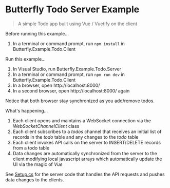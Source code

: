 # Butterfly Todo Server Example

> A simple Todo app built using Vue / Vuetify on the client

Before running this example...

1. In a terminal or command prompt, run `npm install` in Butterfly.Example.Todo.Client

Run this example...

1. In Visual Studio, run Butterfly.Example.Todo.Server
1. In a terminal or command prompt, run `npm run dev` in Butterfly.Example.Todo.Client
1. In a browser, open http://localhost:8000/
1. In a second browser, open http://localhost:8000/ again
 
Notice that both browser stay synchronized as you add/remove todos.

What's happening...

1. Each client opens and maintains a WebSocket connection via the *WebSocketChannelClient* class
2. Each client subscribes to a *todos* channel that receives an initial list of records in the *todo* table and any changes to the *todo* table
1. Each client invokes API calls on the server to INSERT/DELETE records from a todo table
4. Data changes are automatically synchronized from the server to the client modifying local javascript arrays which automatically update the UI via the magic of *Vue*

See [Setup.cs](https://github.com/firesharkstudios/butterfly-server-dotnet/blob/master/Butterfly.Example.Todo.Server/Setup.cs) for the server code that handles the API requests and pushes data changes to the clients.